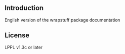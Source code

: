## Introduction

English version of the wrapstuff package documentation

## License

LPPL v1.3c or later